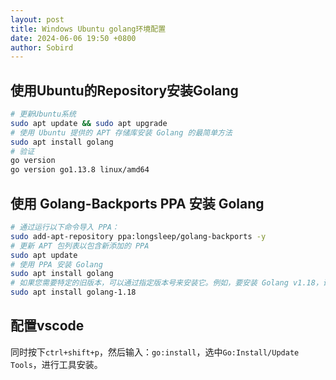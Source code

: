 ```yaml
---
layout: post
title: Windows Ubuntu golang环境配置
date: 2024-06-06 19:50 +0800
author: Sobird
---
```


## 使用Ubuntu的Repository安装Golang
```sh
# 更新Ubuntu系统
sudo apt update && sudo apt upgrade
# 使用 Ubuntu 提供的 APT 存储库安装 Golang 的最简单方法
sudo apt install golang
# 验证
go version
go version go1.13.8 linux/amd64
```


## 使用 Golang-Backports PPA 安装 Golang
```sh
# 通过运行以下命令导入 PPA：
sudo add-apt-repository ppa:longsleep/golang-backports -y
# 更新 APT 包列表以包含新添加的 PPA
sudo apt update
# 使用 PPA 安装 Golang
sudo apt install golang
# 如果您需要特定的旧版本，可以通过指定版本号来安装它。例如，要安装 Golang v1.18，请运行：
sudo apt install golang-1.18
```

## 配置vscode
同时按下`ctrl+shift+p`，然后输入：`go:install`，选中`Go:Install/Update Tools`，进行工具安装。